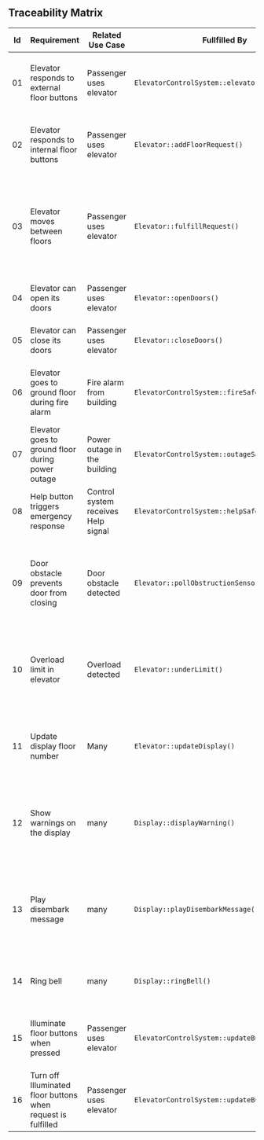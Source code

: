 ## Traceability Matrix

| Id   | Requirement                                                  | Related Use Case                    | Fullfilled By                                   | Description                                                  |
| ---- | ------------------------------------------------------------ | ----------------------------------- | ----------------------------------------------- | ------------------------------------------------------------ |
| 01   | Elevator responds to external floor buttons                  | Passenger uses elevator             | `ElevatorControlSystem::elevatorRequest()`      | Allows the elevator to respond to external floor buttons     |
| 02   | Elevator responds to internal floor buttons                  | Passenger uses elevator             | `Elevator::addFloorRequest()`                   | Allows the elevator to respond to floor buttons in the elevator |
| 03   | Elevator moves between floors                                | Passenger uses elevator             | `Elevator::fulfillRequest()`                    | This ensures the elevator car can move between one floor to another by handling the requests |
| 04   | Elevator can open its doors                                  | Passenger uses elevator             | `Elevator::openDoors()`                         | Ensures elevator can open its doors                          |
| 05   | Elevator can close its doors                                 | Passenger uses elevator             | `Elevator::closeDoors()`                        | Ensures elevator can close its doors                         |
| 06   | Elevator goes to ground floor during fire alarm              | Fire alarm from building            | `ElevatorControlSystem::fireSafetySequence()`   | Allows for proper safety protocol during a fire alarm        |
| 07   | Elevator goes to ground floor during power outage            | Power outage in the building        | `ElevatorControlSystem::outageSafetySequence()` | Allows for proper safety protocol during a fire outage       |
| 08   | Help button triggers emergency response                      | Control system receives Help signal | `ElevatorControlSystem::helpSafetySequence()`   | Allows the system to respond to help calls                   |
| 09   | Door obstacle prevents door from closing                     | Door obstacle detected              | `Elevator::pollObstructionSensor()`             | Ensures doors don't close when there is something obstructing the door from closing |
| 10   | Overload limit in elevator                                   | Overload detected                   | `Elevator::underLimit()`                        | Ensures the elevator doesn't move when it surpasses the load limit |
| 11   | Update display floor number                                  | Many                                | `Elevator::updateDisplay()`                     | Ensures the elevator's display shows the according floor number |
| 12   | Show warnings on the display                                 | many                                | `Display::displayWarning()`                     | Ensures elevator's display shows the appropriate warning to the car passengers |
| 13   | Play disembark message                                       | many                                | `Display::playDisembarkMessage()`               | Allows the elevator to ask passengers to disembark during emergency situations |
| 14   | Ring bell                                                    | many                                | `Display::ringBell()`                           | Allows the elevator to ring a bell upon floor arrival        |
| 15   | Illuminate floor buttons when pressed                        | Passenger uses elevator             | `ElevatorControlSystem::updateButtons()`        | Allows for the system to indicate the request has been put in |
| 16   | Turn off Illuminated floor buttons when request is fulfilled | Passenger uses elevator             | `ElevatorControlSystem::updateButtons()`        | Allows for the system to clear fulfilled requests            |
